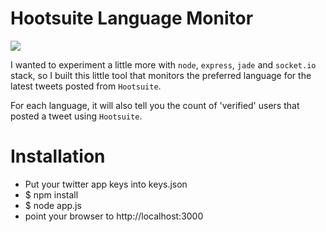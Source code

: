 # Hootsuite Language Monitor

![](https://www.dropbox.com/s/t4epqrki373e2f3/hootsuite-counter.png?raw=1)

I wanted to experiment a little more with `node`, `express`, `jade` and `socket.io` stack, so I built this little tool that monitors the preferred language for the latest tweets posted from `Hootsuite`.

For each language, it will also tell you the count of 'verified' users that posted a tweet using `Hootsuite`.

# Installation

+ Put your twitter app keys into keys.json
+ $ npm install
+ $ node app.js
+ point your browser to http://localhost:3000
